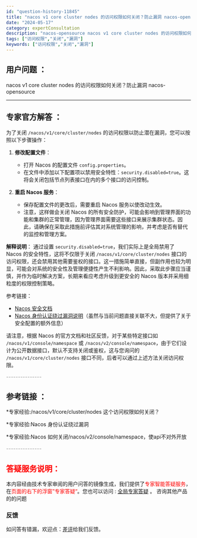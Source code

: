 ```yaml
---
id: "question-history-11845"
title: "nacos v1 core cluster nodes 的访问权限如何关闭？防止漏洞 nacos-opensource"
date: "2024-05-17"
category: expertConsultation
description: "nacos-opensource nacos v1 core cluster nodes 的访问权限如何关闭？防止漏洞"
tags: ["访问权限","关闭","漏洞"]
keywords: ["访问权限","关闭","漏洞"]
---
```


## 用户问题 ： 
 nacos v1 core cluster nodes 的访问权限如何关闭？防止漏洞 nacos-opensource 

---------------
## 专家官方解答 ：

为了关闭 `/nacos/v1/core/cluster/nodes` 的访问权限以防止潜在漏洞，您可以按照以下步骤操作：

1. **修改配置文件**：
   - 打开 Nacos 的配置文件 `config.properties`。
   - 在文件中添加以下配置项以禁用安全特性：`security.disabled=true`。这将会关闭包括节点列表接口在内的多个接口的访问控制。

2. **重启 Nacos 服务**：
   - 保存配置文件的更改后，需要重启 Nacos 服务以使改动生效。
   - 注意，这样做会关闭 Nacos 的所有安全防护，可能会影响到管理界面的功能和集群的正常管理，因为管理界面需要这些接口来展示集群状态。因此，请确保在采取此措施前评估其对系统管理的影响，并考虑是否有替代的监控和管理方案。

**解释说明**：
通过设置 `security.disabled=true`，我们实际上是全局禁用了 Nacos 的安全特性，这将不仅限于关闭 `/nacos/v1/core/cluster/nodes` 接口的访问权限，还会禁用其他需要鉴权的接口。这一措施简单直接，但副作用也较为明显，可能会对系统的安全性及管理便捷性产生不利影响。因此，采取此步骤应当谨慎，并作为临时解决方案，长期来看应考虑升级到更安全的 Nacos 版本并采用细粒度的权限控制策略。

参考链接：
- [Nacos 安全文档](https://nacos.io/zh-cn/docs/security.html)
- [Nacos 身份认证绕过漏洞说明](https://nacos.io/blog/announcement-token-secret-key/?source=activity)（虽然与当前问题直接关联不大，但提供了关于安全配置的额外信息）

请注意，根据 Nacos 的官方文档和社区反馈，对于某些特定接口如 `/nacos/v1/console/namespace` 或 `/nacos/v2/console/namespace`，由于它们设计为公开数据接口，默认不支持关闭或鉴权，这与您询问的 `/nacos/v1/core/cluster/nodes` 接口不同，后者可以通过上述方法关闭访问权限。


<font color="#949494">---------------</font> 


## 参考链接 ：

*专家经验:/nacos/v1/core/cluster/nodes 这个访问权限如何关闭？ 
 
 *专家经验:Nacos 身份认证绕过漏洞 
 
 *专家经验:Nacos 如何关闭/nacos/v2/console/namespace，使api不对外开放 


 <font color="#949494">---------------</font> 
 


## <font color="#FF0000">答疑服务说明：</font> 

本内容经由技术专家审阅的用户问答的镜像生成，我们提供了<font color="#FF0000">专家智能答疑服务</font>，在<font color="#FF0000">页面的右下的浮窗”专家答疑“</font>。您也可以访问 : [全局专家答疑](https://opensource.alibaba.com/chatBot) 。 咨询其他产品的的问题

### 反馈
如问答有错漏，欢迎点：[差评](https://ai.nacos.io/user/feedbackByEnhancerGradePOJOID?enhancerGradePOJOId=13821)给我们反馈。
